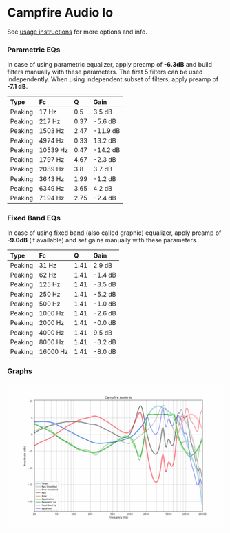 # Campfire Audio Io
See [usage instructions](https://github.com/jaakkopasanen/AutoEq#usage) for more options and info.

### Parametric EQs
In case of using parametric equalizer, apply preamp of **-6.3dB** and build filters manually
with these parameters. The first 5 filters can be used independently.
When using independent subset of filters, apply preamp of **-7.1 dB**.

| Type    | Fc       |    Q | Gain     |
|:--------|:---------|:-----|:---------|
| Peaking | 17 Hz    | 0.5  | 3.5 dB   |
| Peaking | 217 Hz   | 0.37 | -5.6 dB  |
| Peaking | 1503 Hz  | 2.47 | -11.9 dB |
| Peaking | 4974 Hz  | 0.33 | 13.2 dB  |
| Peaking | 10539 Hz | 0.47 | -14.2 dB |
| Peaking | 1797 Hz  | 4.67 | -2.3 dB  |
| Peaking | 2089 Hz  | 3.8  | 3.7 dB   |
| Peaking | 3643 Hz  | 1.99 | -1.2 dB  |
| Peaking | 6349 Hz  | 3.65 | 4.2 dB   |
| Peaking | 7194 Hz  | 2.75 | -2.4 dB  |

### Fixed Band EQs
In case of using fixed band (also called graphic) equalizer, apply preamp of **-9.0dB**
(if available) and set gains manually with these parameters.

| Type    | Fc       |    Q | Gain    |
|:--------|:---------|:-----|:--------|
| Peaking | 31 Hz    | 1.41 | 2.9 dB  |
| Peaking | 62 Hz    | 1.41 | -1.4 dB |
| Peaking | 125 Hz   | 1.41 | -3.5 dB |
| Peaking | 250 Hz   | 1.41 | -5.2 dB |
| Peaking | 500 Hz   | 1.41 | -1.0 dB |
| Peaking | 1000 Hz  | 1.41 | -2.6 dB |
| Peaking | 2000 Hz  | 1.41 | -0.0 dB |
| Peaking | 4000 Hz  | 1.41 | 9.5 dB  |
| Peaking | 8000 Hz  | 1.41 | -3.2 dB |
| Peaking | 16000 Hz | 1.41 | -8.0 dB |

### Graphs
![](./Campfire%20Audio%20Io.png)